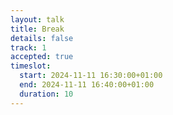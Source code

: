 ```yaml
---
layout: talk
title: Break
details: false
track: 1
accepted: true
timeslot:
  start: 2024-11-11 16:30:00+01:00
  end: 2024-11-11 16:40:00+01:00
  duration: 10
---
```


<!-- empty //-->

